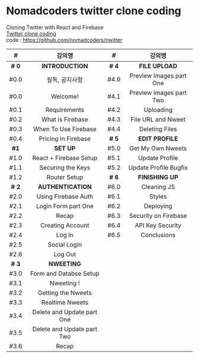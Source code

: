 # Nomadcoders twitter clone coding

Cloning Twitter with React and Firebase
<br>
[Twitter clone coding](https://nomadcoders.co/nwitter/lobby)
<br>
code : https://github.com/nomadcoders/nwitter

|    #    |           강의명           |    #    |         강의명          |
| :-----: | :------------------------: | :-----: | :---------------------: |
| **# 0** |      **INTRODUCTION**      | **# 4** |     **FILE UPLOAD**     |
|  #0.0   |       필독, 공지사항       |  #4.0   | Preview Images part One |
|  #0.0   |          Welcome!          |  #4.1   | Preview Images part Two |
|  #0.1   |        Requirements        |  #4.2   |        Uploading        |
|  #0.2   |      What is Firebase      |  #4.3   |   File URL and Nweet    |
|  #0.3   |    When To Use Firebase    |  #4.4   |     Deleting Files      |
|  #0.4   |    Pricing in Firebase     | **# 5** |    **EDIT PROFILE**     |
| **#1**  |         **SET UP**         |  #5.0   |    Get My Own Nweets    |
|  #1.0   |   React + Firebase Setup   |  #5.1   |     Update Profile      |
|  #1.1   |     Securing the Keys      |  #5.2   |  Update Profile Bugfix  |
|  #1.2   |        Router Setup        | **# 6** |    **FINISHING UP**     |
| **# 2** |     **AUTHENTICATION**     |  #6.0   |       Cleaning JS       |
|  #2.0   |    Using Firebase Auth     |  #6.1   |         Styles          |
|  #2.1   |    Login Form part One     |  #6.2   |        Deploying        |
|  #2.2   |           Recap            |  #6.3   |  Security on Firebase   |
|  #2.3   |      Creating Account      |  #6.4   |    API Key Security     |
|  #2.4   |           Log In           |  #6.5   |       Conclusions       |
|  #2.5   |        Social Login        |
|  #2.6   |          Log Out           |
| **# 3** |        **NWEETING**        |
|  #3.0   |   Form and Databse Setup   |
|  #3.1   |         Nweeting !         |
|  #3.2   |     Getting the Nweets     |
|  #3.3   |      Realtime Nweets       |
|  #3.4   | Delete and Update part One |
|  #3.5   | Delete and Update part Two |
|  #3.6   |           Recap            |
